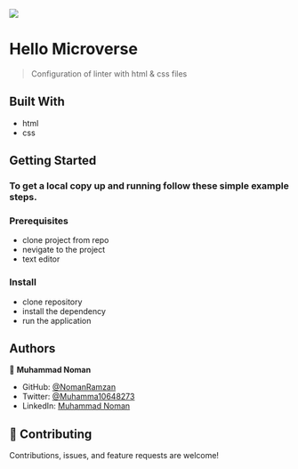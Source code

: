 ![](https://img.shields.io/badge/Microverse-blueviolet)

# Hello Microverse

> Configuration of linter with html & css files

## Built With

- html
- css

## Getting Started

### To get a local copy up and running follow these simple example steps.

### Prerequisites

- clone project from repo
- nevigate to the project
- text editor

### Install

- clone repository
- install the dependency
- run the application

## Authors

👤 **Muhammad Noman**

- GitHub: [@NomanRamzan](https://github.com/NomanRamzan)
- Twitter: [@Muhamma10648273](https://twitter.com/Muhamma10648273)
- LinkedIn: [Muhammad Noman](https://www.linkedin.com/in/muhammad-noman-0a5b95184/)

## 🤝 Contributing

Contributions, issues, and feature requests are welcome!
